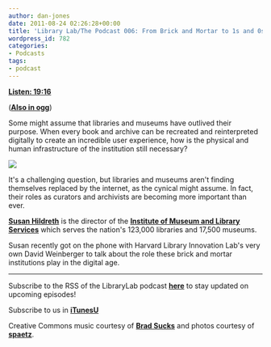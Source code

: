 ```yaml
---
author: dan-jones
date: 2011-08-24 02:26:28+00:00
title: 'Library Lab/The Podcast 006: From Brick and Mortar to 1s and 0s'
wordpress_id: 782
categories:
- Podcasts
tags:
- podcast
---
```


[**Listen: 19:16**](https://lil-blog-media.s3.amazonaws.com/podcast/2011-08-23_susan.mp3)

([**Also in ogg**](https://lil-blog-media.s3.amazonaws.com/podcast/2011-08-23_susan.ogg))

Some might assume that libraries and museums have outlived their purpose. When every book and archive can be recreated and reinterpreted digitally to create an incredible user experience, how is the physical and human infrastructure of the institution still necessary?

![](http://farm4.static.flickr.com/3593/4603316902_76443bea98_b.jpg)

It's a challenging question, but libraries and museums aren't finding themselves replaced by the internet, as the cynical might assume. In fact, their roles as curators and archivists are becoming more important than ever.

[**Susan Hildreth**](http://www.imls.gov/about/staffdetail.aspx?StaffId=18) is the director of the [**Institute of Museum and Library Services**](http://www.imls.gov/) which serves the nation's 123,000 libraries and 17,500 museums.

Susan recently got on the phone with Harvard Library Innovation Lab's very own David Weinberger to talk about the role these brick and mortar institutions play in the digital age.

---

Subscribe to the RSS of the LibraryLab podcast [**here**](http://librarylab.law.harvard.edu/blog/category/podcast/) to stay updated on upcoming episodes!

Subscribe to us in [**iTunesU**](http://itunes.apple.com/WebObjects/MZStore.woa/wa/viewPodcast?id=457060447)

Creative Commons music courtesy of [**Brad Sucks**](http://www.bradsucks.net/albums/guess-whos-a-mess/) and photos courtesy of [**spaetz**](http://www.flickr.com/photos/spaetz/4603316902/sizes/l/in/photostream/).
